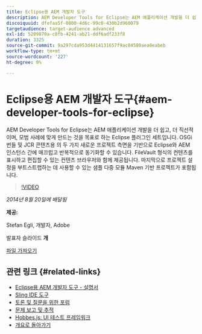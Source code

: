 ```yaml
---
title: Eclipse용 AEM 개발자 도구
description: AEM Developer Tools for Eclipse는 AEM 애플리케이션 개발을 더 쉽고, 더 직선적이며, 모범 사례에 맞게 만드는 것을 목표로 하는 Eclipse 플러그인 세트입니다. OSGi 번들 및 JCR 콘텐츠용 의 두 가지 새로운 프로젝트 측면을 기반으로 Eclipse와 AEM 인스턴스 간에 매끄럽고 반복적으로 동기화할 수 있습니다. FileVault 형식의 컨텐츠를 표시하고 편집할 수 있는 컨텐츠 브라우저와 함께 제공됩니다. 마지막으로 프로젝트 설정을 부트스트랩하는 데 사용할 수 있는 샘플 다중 모듈 Maven 기반 프로젝트가 포함됩니다.
discoiquuid: dfefaa5f-0800-4d6c-99c0-430b2d960079
targetaudience: target-audience advanced
exl-id: 5209870a-c0fb-4241-ab21-ddf6adf233f8
duration: 3325
source-git-commit: 9a297cda953d4414131657f9ac84580aea0eabeb
workflow-type: tm+mt
source-wordcount: '227'
ht-degree: 0%

---
```


# Eclipse용 AEM 개발자 도구{#aem-developer-tools-for-eclipse}

AEM Developer Tools for Eclipse는 AEM 애플리케이션 개발을 더 쉽고, 더 직선적이며, 모범 사례에 맞게 만드는 것을 목표로 하는 Eclipse 플러그인 세트입니다. OSGi 번들 및 JCR 콘텐츠용 의 두 가지 새로운 프로젝트 측면을 기반으로 Eclipse와 AEM 인스턴스 간에 매끄럽고 반복적으로 동기화할 수 있습니다. FileVault 형식의 컨텐츠를 표시하고 편집할 수 있는 컨텐츠 브라우저와 함께 제공됩니다. 마지막으로 프로젝트 설정을 부트스트랩하는 데 사용할 수 있는 샘플 다중 모듈 Maven 기반 프로젝트가 포함됩니다.

>[!VIDEO](https://video.tv.adobe.com/v/19465/?quality=9)

*2014년 8월 20일에 배달됨*

**제공:**

Stefan Egli, 개발자, Adobe

발표자 슬라이드 **개**

[파일 가져오기](assets/aem-dev-tools-cq-gems.pdf)

## 관련 링크 {#related-links}

* [Eclipse용 AEM 개발자 도구 - 설명서](https://experienceleague.adobe.com/docs/experience-manager-cloud-service/content/implementing/developer-tools/eclipse.html?lang=ko)
* [Sling IDE 도구](https://sling.apache.org/documentation/development/ide-tooling.html)
* [토론 및 질문을 위한 포럼](https://help-forums.adobe.com/content/adobeforums/en/experience-manager-forum/adobe-experience-manager.html)
* [문제 보고 및 추적](https://github.com/Adobe-Marketing-Cloud/aem-eclipse-developer-tools/issues)
* [Hobbes.js: UI 테스트 프레임워크](https://docs.adobe.com/docs/en/aem/6-0/develop/components/hobbes.html)
* [개요로 돌아가기](https://helpx.adobe.com/kr/experience-manager/kt/eseminars/gems/aem-index.html)
